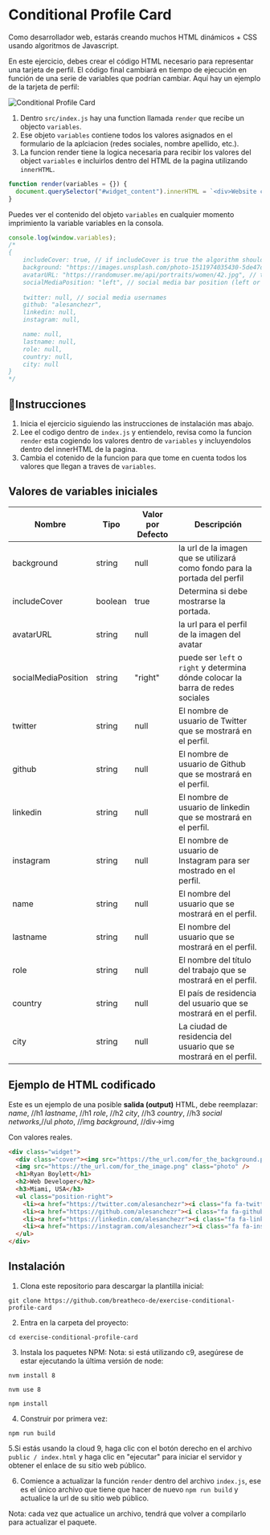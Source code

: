 # Conditional Profile Card

Como desarrollador web, estarás creando muchos HTML dinámicos + CSS usando algoritmos de Javascript.

En este ejercicio, debes crear el código HTML necesario para representar una tarjeta de perfil. El código final cambiará en tiempo de ejecución en función de una serie de variables que podrían cambiar. Aquí hay un ejemplo de la tarjeta de perfil:

![Conditional Profile Card](https://projects.breatheco.de/p/javascript/beginner/conditional-profile-card/preview.gif)

1. Dentro `src/index.js` hay una function llamada `render` que recibe un objecto `variables`.
2. Ese objeto `variables` contiene todos los valores asignados en el formulario de la aplciacion (redes sociales, nombre apellido, etc.).
3. La funcion render tiene la logica necesaria para recibir los valores del object `variables` e incluirlos dentro del HTML de la pagina utilizando `innerHTML`.

```js
function render(variables = {}) {
  document.querySelector("#widget_content").innerHTML = `<div>Website code</div>`;
}
```

Puedes ver el contenido del objeto `variables` en cualquier momento imprimiento la variable variables en la consola.

```js
console.log(window.variables);
/*
{
    includeCover: true, // if includeCover is true the algorithm should
    background: "https://images.unsplash.com/photo-1511974035430-5de47d3b95da", // this is the url of the image that will used as background for the profile cover
    avatarURL: "https://randomuser.me/api/portraits/women/42.jpg", // this is the url for the profile avatar
    socialMediaPosition: "left", // social media bar position (left or right)
    
    twitter: null, // social media usernames
    github: "alesanchezr",
    linkedin: null,
    instagram: null,

    name: null,
    lastname: null,
    role: null,
    country: null,
    city: null
}
*/
```

## 📝Instrucciones

1. Inicia el ejercicio siguiendo las instrucciones de instalación mas abajo.
2. Lee el codigo dentro de `index.js` y entiendelo, revisa como la funcion `render` esta cogiendo los valores dentro de `variables` y incluyendolos dentro del innerHTML de la pagina.
3. Cambia el cotenido de la funcion para que tome en cuenta todos los valores que llegan a traves de `variables`.

## Valores de variables iniciales

| Nombre | Tipo | Valor por Defecto | Descripción |
| --- | --- | --- | --- |
| background | string | null | la url de la imagen que se utilizará como fondo para la portada del perfil |
| includeCover | boolean | true | Determina si debe mostrarse la portada. |
| avatarURL | string | null | la url para el perfil de la imagen del avatar |
| socialMediaPosition | string | "right" | puede ser `left` o` right` y determina dónde colocar la barra de redes sociales |
| twitter | string | null | El nombre de usuario de Twitter que se mostrará en el perfil. |
| github | string | null | El nombre de usuario de Github que se mostrará en el perfil. |
| linkedin | string | null | El nombre de usuario de linkedin que se mostrará en el perfil. |
| instagram | string | null | El nombre de usuario de Instagram para ser mostrado en el perfil. |
| name | string | null | El nombre del usuario que se mostrará en el perfil.|
| lastname | string | null | El nombre del usuario que se mostrará en el perfil. |
| role | string | null | El nombre del título del trabajo que se mostrará en el perfil. |
| country | string | null | El país de residencia del usuario que se mostrará en el perfil. |
| city | string | null | La ciudad de residencia del usuario que se mostrará en el perfil.|

## Ejemplo de HTML codificado

Este es un ejemplo de una posible **salida (output)** HTML, debe reemplazar: 
  *name*,           //h1 
  *lastname*,       //h1
  *role*,           //h2
  *city*,           //h3
  *country*,        //h3
  *social networks*,//ul
  *photo*,          //img
  *background*,     //div->img

Con valores reales.

```html
<div class="widget">
  <div class="cover"><img src="https://the_url.com/for_the_background.png" /></div>
  <img src="https://the_url.com/for_the_image.png" class="photo" />
  <h1>Ryan Boylett</h1>
  <h2>Web Developer</h2>
  <h3>Miami, USA</h3>
  <ul class="position-right">
    <li><a href="https://twitter.com/alesanchezr"><i class="fa fa-twitter"></i></a></li>
    <li><a href="https://github.com/alesanchezr"><i class="fa fa-github"></i></a></li>
    <li><a href="https://linkedin.com/alesanchezr"><i class="fa fa-linkedin"></i></a></li>
    <li><a href="https://instagram.com/alesanchezr"><i class="fa fa-instagram"></i></a></li>
  </ul>
</div>
```

## Instalación

1. Clona este repositorio para descargar la plantilla inicial:

`git clone https://github.com/breatheco-de/exercise-conditional-profile-card`

2. Entra en la carpeta del proyecto: 

`cd exercise-conditional-profile-card`

3. Instala los paquetes NPM:
Nota: si está utilizando c9, asegúrese de estar ejecutando la última versión de node: 

`nvm install 8`

`nvm use 8`


`npm install`

4. Construir por primera vez: 

`npm run build`

5.Si estás usando la cloud 9, haga clic con el botón derecho en el archivo `public / index.html` y haga clic en "ejecutar" para iniciar el servidor y obtener el enlace de su sitio web público.

6. Comience a actualizar la función `render` dentro del archivo `index.js`, ese es el único archivo que tiene que hacer de nuevo `npm run build` y actualice la url de su sitio web público.

Nota: cada vez que actualice un archivo, tendrá que volver a compilarlo para actualizar el paquete.
